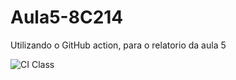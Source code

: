 # Aula5-8C214

Utilizando o GitHub action, para o relatorio da aula 5

![CI Class](https://github.com/iAnaCeci/Aula5-8C214/actions/workflows/badge.yml/badge.svg)
